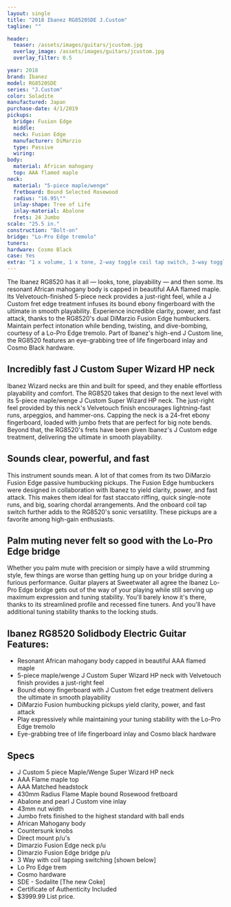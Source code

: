 ```yaml
---
layout: single
title: "2018 Ibanez RG8520SDE J.Custom"
tagline: ""

header:
  teaser: /assets/images/guitars/jcustom.jpg
  overlay_image: /assets/images/guitars/jcustom.jpg
  overlay_filter: 0.5

year: 2018
brand: Ibanez
model: RG8520SDE
series: "J.Custom"
color: Soladite
manufactured: Japan
purchase-date: 4/1/2019
pickups:
  bridge: Fusion Edge
  middle:
  neck: Fusion Edge
  manufacturer: DiMarzio
  type: Passive
  wiring:
body:
  material: African mahogany
  top: AAA flamed maple
neck:
  material: "5-piece maple/wenge"
  fretboard: Bound Selected Rosewood
  radius: "16.95\""
  inlay-shape: Tree of Life
  inlay-material: Abalone
  frets: 24 Jumbo
scale: "25.5 in."
construction: "Bolt-on"
bridge: "Lo-Pro Edge tremolo"
tuners:
hardware: Cosmo Black
case: Yes
extra: "1 x volume, 1 x tone, 2-way toggle coil tap switch, 3-way toggle pickup switch"
---
```


The Ibanez RG8520 has it all — looks, tone, playability — and then some. Its resonant African mahogany body is capped in beautiful AAA flamed maple. Its Velvetouch-finished 5-piece neck provides a just-right feel, while a J Custom fret edge treatment infuses its bound ebony fingerboard with the ultimate in smooth playability. Experience incredible clarity, power, and fast attack, thanks to the RG8520's dual DiMarzio Fusion Edge humbuckers. Maintain perfect intonation while bending, twisting, and dive-bombing, courtesy of a Lo-Pro Edge tremolo. Part of Ibanez's high-end J Custom line, the RG8520 features an eye-grabbing tree of life fingerboard inlay and Cosmo Black hardware.

## Incredibly fast J Custom Super Wizard HP neck

Ibanez Wizard necks are thin and built for speed, and they enable effortless playability and comfort. The RG8520 takes that design to the next level with its 5-piece maple/wenge J Custom Super Wizard HP neck. The just-right feel provided by this neck's Velvetouch finish encourages lightning-fast runs, arpeggios, and hammer-ons. Capping the neck is a 24-fret ebony fingerboard, loaded with jumbo frets that are perfect for big note bends. Beyond that, the RG8520's frets have been given Ibanez's J Custom edge treatment, delivering the ultimate in smooth playability.

## Sounds clear, powerful, and fast

This instrument sounds mean. A lot of that comes from its two DiMarzio Fusion Edge passive humbucking pickups. The Fusion Edge humbuckers were designed in collaboration with Ibanez to yield clarity, power, and fast attack. This makes them ideal for fast staccato riffing, quick single-note runs, and big, soaring chordal arrangements. And the onboard coil tap switch further adds to the RG8520's sonic versatility. These pickups are a favorite among high-gain enthusiasts.

## Palm muting never felt so good with the Lo-Pro Edge bridge

Whether you palm mute with precision or simply have a wild strumming style, few things are worse than getting hung up on your bridge during a furious performance. Guitar players at Sweetwater all agree the Ibanez Lo-Pro Edge bridge gets out of the way of your playing while still serving up maximum expression and tuning stability. You'll barely know it's there, thanks to its streamlined profile and recessed fine tuners. And you'll have additional tuning stability thanks to the locking studs.

## Ibanez RG8520 Solidbody Electric Guitar Features:

* Resonant African mahogany body capped in beautiful AAA flamed maple
* 5-piece maple/wenge J Custom Super Wizard HP neck with Velvetouch finish provides a just-right feel
* Bound ebony fingerboard with J Custom fret edge treatment delivers the ultimate in smooth playability
* DiMarzio Fusion humbucking pickups yield clarity, power, and fast attack
* Play expressively while maintaining your tuning stability with the Lo-Pro Edge tremolo
* Eye-grabbing tree of life fingerboard inlay and Cosmo black hardware

## Specs

* J Custom 5 piece Maple/Wenge Super Wizard HP neck
* AAA Flame maple top
* AAA Matched headstock
* 430mm Radius Flame Maple bound Rosewood fretboard
* Abalone and pearl J Custom vine inlay
* 43mm nut width
* Jumbo frets finished to the highest standard with ball ends
* African Mahogany body
* Countersunk knobs
* Direct mount p/u's
* Dimarzio Fusion Edge neck p/u
* Dimarzio Fusion Edge bridge p/u
* 3 Way with coil tapping switching [shown below]
* Lo Pro Edge trem
* Cosmo hardware
* SDE - Sodalite [The new Coke]
* Certificate of Authenticity Included
* $3999.99 List price.
